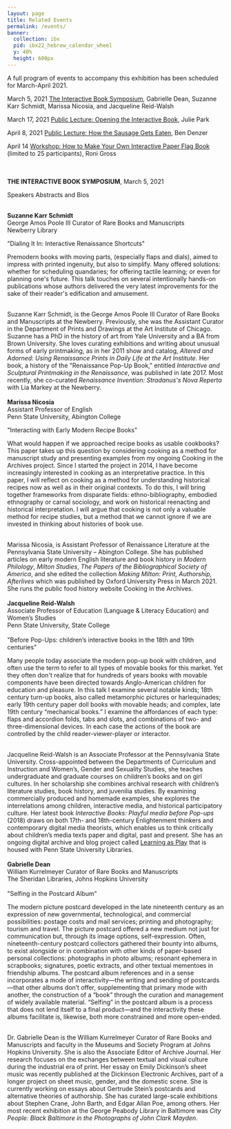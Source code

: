 ```yaml
---
layout: page
title: Related Events
permalink: /events/
banner:
  collection: ibx
  pid: ibx22_hebrew_calendar_wheel
  y: 40%
  height: 600px
---
```

A full program of events to accompany this exhibition has been scheduled for March-April 2021.

March 5, 2021
<a href="https://www.eventbrite.com/e/interactive-book-symposium-tickets-140949500751" target="_none">The Interactive Book Symposium</a>, Gabrielle Dean, Suzanne Karr Schmidt, Marissa Nicosia, and Jacqueline Reid-Walsh

March 17, 2021
<a href="https://www.eventbrite.com/e/opening-the-interactive-book-tickets-141179003199" target="_none">Public Lecture: Opening the Interactive Book</a>, Julie Park

April 8, 2021
<a href="https://www.eventbrite.com/e/how-the-sausage-gets-eaten-artists-books-as-an-interactive-medium-tickets-141190902791" target="_none">Public Lecture: How the Sausage Gets Eaten</a>, Ben Denzer

April 14
<a href="https://www.eventbrite.com/e/how-to-make-your-own-interactive-paper-flag-book-tickets-141194000055" target="_none">Workshop: How to Make Your Own Interactive Paper Flag Book</a> (limited to 25 participants), Roni Gross

<br>
<br><b>THE INTERACTIVE BOOK SYMPOSIUM</b>, March 5, 2021

Speakers Abstracts and Bios
<br>

<br><b>Suzanne Karr Schmidt</b>
<br>George Amos Poole III Curator of Rare Books and Manuscripts
<br>Newberry Library
<br>

"Dialing It In: Interactive Renaissance Shortcuts"

Premodern books with moving parts, (especially flaps and dials), aimed to impress with printed ingenuity, but also to simplify.  Many offered solutions: whether for scheduling quandaries; for offering tactile learning; or even for planning one's future. This talk touches on several intentionally hands-on publications whose authors delivered the very latest improvements for the sake of their reader's edification and amusement.

<br>
Suzanne Karr Schmidt, is the George Amos Poole III Curator of Rare Books and Manuscripts at the Newberry. Previously, she was the Assistant Curator in the Department of Prints and Drawings at the Art Institute of Chicago. Suzanne has a PhD in the history of art from Yale University and a BA from Brown University. She loves curating exhibitions and writing about unusual forms of early printmaking, as in her 2011 show and catalog, <i>Altered and Adorned: Using Renaissance Prints in Daily Life at the Art Institute</i>. Her book, a history of the "Renaissance Pop-Up Book," entitled <i>Interactive and Sculptural Printmaking in the Renaissance</i>, was published in late 2017. Most recently, she co-curated <i>Renaissance Invention: Stradanus's Nova Reperta</i> with Lia Markey at the Newberry.


<br>
<br><b>Marissa Nicosia</b>
<br>Assistant Professor of English
<br>Penn State University, Abington College
<br>

"Interacting with Early Modern Recipe Books"

What would happen if we approached recipe books as usable cookbooks? This paper takes up this question by considering cooking as a method for manuscript study and presenting examples from my ongoing Cooking in the Archives project. Since I started the project in 2014, I have become increasingly interested in cooking as an interpretative practice. In this paper, I will reflect on cooking as a method for understanding historical recipes now as well as in their original contexts. To do this, I will bring together frameworks from disparate fields: ethno-bibliography, embodied ethnography or carnal sociology, and work on historical reenacting and historical interpretation. I will argue that cooking is not only a valuable method for recipe studies, but a method that we cannot ignore if we are invested in thinking about histories of book use.

<br>
Marissa Nicosia, is Assistant Professor of Renaissance Literature at the Pennsylvania State University – Abington College. She has published articles on early modern English literature and book history in <i>Modern Philology</i>, <i>Milton Studies</i>, <i>The Papers of the Bibliographical Society of America</i>, and she edited the collection <i>Making Milton: Print, Authorship, Afterlives</i> which was published by Oxford University Press in March 2021. She runs the public food history website Cooking in the Archives.


<br>
<br><b>Jacqueline Reid-Walsh</b>
<br>Associate Professor of Education (Language & Literacy Education) and Women’s Studies
<br>Penn State University, State College
<br>
<br>"Before Pop-Ups: children’s interactive books in the 18th and 19th centuries"

Many people today associate the modern pop-up book with children, and often use the term to refer to all types of movable books for this market. Yet they often don't realize that for hundreds of years books with movable components have been directed towards Anglo-American children for education and pleasure. In this talk I examine several notable kinds; 18th century turn-up books, also called metamorphic pictures or harlequinades; early 19th century paper doll books with movable heads; and complex, late 19th century “mechanical books.” I examine the affordances of each type: flaps and accordion folds, tabs and slots, and combinations of two- and three-dimensional devices. In each case the actions of the book are controlled by the child reader-viewer-player or interactor.

<br>
Jacqueline Reid-Walsh is an Associate Professor at the Pennsylvania State University. Cross-appointed between the Departments of Curriculum and Instruction and Women’s, Gender and Sexuality Studies, she teaches undergraduate and graduate courses on children’s books and on girl cultures. In her scholarship she combines archival research with children’s literature studies, book history, and juvenilia studies. By examining commercially produced and homemade examples, she explores the interrelations among children, interactive media, and historical participatory culture. Her latest book <i>Interactive Books: Playful media before Pop-ups</i> (2018) draws on both 17th- and 18th-century Enlightenment thinkers and contemporary digital media theorists, which enables us to think critically about children’s media texts paper and digital, past and present. She has an ongoing digital archive and blog project called <a href="http://sites.psu.edu/play/">Learning as Play</a> that is housed with Penn State University Libraries.

<br>
<br><b>Gabrielle Dean</b>
<br>William Kurrelmeyer Curator of Rare Books and Manuscripts
<br>The Sheridan Libraries, Johns Hopkins University
<br>
<br>"Selfing in the Postcard Album"

The modern picture postcard developed in the late nineteenth century as an expression of new governmental, technological, and commercial possibilities: postage costs and mail services; printing and photography; tourism and travel. The picture postcard offered a new medium not just for communication but, through its image options, self-expression. Often, nineteenth-century postcard collectors gathered their bounty into albums, to exist alongside or in combination with other kinds of paper-based personal collections: photographs in photo albums; resonant ephemera in scrapbooks; signatures, poetic extracts, and other textual mementoes in friendship albums. The postcard album references and in a sense incorporates a mode of interactivity—the writing and sending of postcards—that other albums don’t offer, supplementing that primary mode with another, the construction of a “book” through the curation and management of widely available material. “Selfing” in the postcard album is a process that does not lend itself to a final product—and the interactivity these albums facilitate is, likewise, both more constrained and more open-ended.

<br>
Dr. Gabrielle Dean is the William Kurrelmeyer Curator of Rare Books and Manuscripts and faculty in the Museums and Society Program at Johns Hopkins University. She is also the Associate Editor of Archive Journal. Her research focuses on the exchanges between textual and visual culture during the industrial era of print. Her essay on Emily Dickinson’s sheet music was recently published at the Dickinson Electronic Archives, part of a longer project on sheet music, gender, and the domestic scene. She is currently working on essays about Gertrude Stein’s postcards and alternative theories of authorship. She has curated large-scale exhibitions about Stephen Crane, John Barth, and Edgar Allan Poe, among others. Her most recent exhibition at the George Peabody Library in Baltimore was <i>City People: Black Baltimore in the Photographs of John Clark Mayden</i>.
